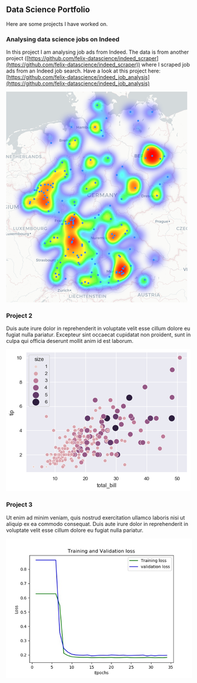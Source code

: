 ## Data Science Portfolio

Here are some projects I have worked on.

### Analysing data science jobs on Indeed

In this project I am analysing job ads from Indeed. The data is from another project ([https://github.com/felix-datascience/indeed_scraper](https://github.com/felix-datascience/indeed_scraper)) where I scraped job ads from an Indeed job search. Have a look at this project here:  
[https://github.com/felix-datascience/indeed_job_analysis](https://github.com/felix-datascience/indeed_job_analysis)

![](./images/heatmap_preview.png)

### Project 2

Duis aute irure dolor in reprehenderit in voluptate velit esse cillum dolore eu fugiat nulla pariatur. Excepteur sint occaecat cupidatat non proident, sunt in culpa qui officia deserunt mollit anim id est laborum.

![](./images/dummy-figure-2.png)

### Project 3

Ut enim ad minim veniam, quis nostrud exercitation ullamco laboris nisi ut aliquip ex ea commodo consequat. Duis aute irure dolor in reprehenderit in voluptate velit esse cillum dolore eu fugiat nulla pariatur.

![](./images/dummy-figure-3.jpg)
